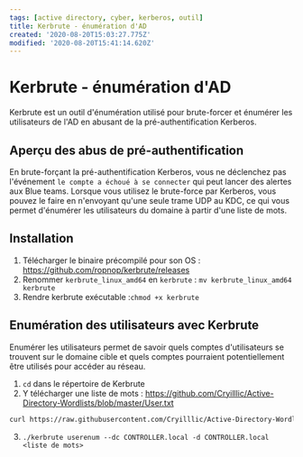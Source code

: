```yaml
---
tags: [active directory, cyber, kerberos, outil]
title: Kerbrute - énumération d'AD
created: '2020-08-20T15:03:27.775Z'
modified: '2020-08-20T15:41:14.620Z'
---
```


# Kerbrute - énumération d'AD

Kerbrute est un outil d'énumération utilisé pour brute-forcer et énumérer les utilisateurs de l'AD en abusant de la pré-authentification Kerberos.

## Aperçu des abus de pré-authentification

En brute-forçant la pré-authentification Kerberos, vous ne déclenchez pas l'événement `le compte a échoué à se connecter` qui peut lancer des alertes aux Blue teams. Lorsque vous utilisez le brute-force par Kerberos, vous pouvez le faire en n'envoyant qu'une seule trame UDP au KDC, ce qui vous permet d'énumérer les utilisateurs du domaine à partir d'une liste de mots.

## Installation

1) Télécharger le binaire précompilé pour son OS : https://github.com/ropnop/kerbrute/releases
2) Renommer `kerbrute_linux_amd64` en `kerbrute` : `mv kerbrute_linux_amd64 kerbrute`
3) Rendre kerbrute exécutable :`chmod +x kerbrute`

## Enumération des utilisateurs avec Kerbrute

Enumérer les utilisateurs permet de savoir quels comptes d'utilisateurs se trouvent sur le domaine cible et quels comptes pourraient potentiellement être utilisés pour accéder au réseau.

1) `cd` dans le répertoire de Kerbrute
2) Y télécharger une liste de mots : https://github.com/Cryilllic/Active-Directory-Wordlists/blob/master/User.txt

```sh
curl https://raw.githubusercontent.com/Cryilllic/Active-Directory-Wordlists/master/User.txt -o user.txt
```

3) `./kerbrute userenum --dc CONTROLLER.local -d CONTROLLER.local <liste de mots>` 

